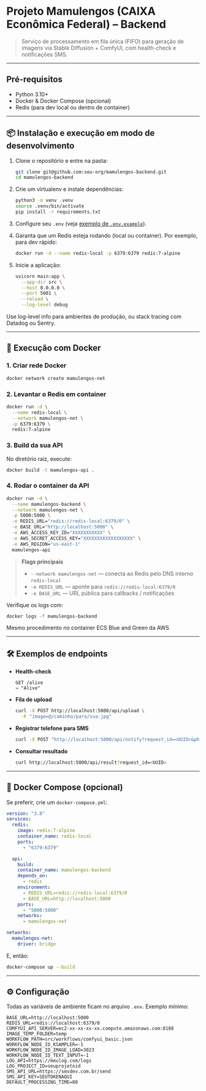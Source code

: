 # Projeto Mamulengos (CAIXA Econômica Federal) – Backend

> Serviço de processamento em fila única (FIFO) para geração de imagens via Stable Diffusion + ComfyUI, com health-check e notificações SMS.

---

## Pré-requisitos

* Python 3.10+
* Docker & Docker Compose (opcional)
* Redis (para dev local ou dentro de container)

---

## 📦 Instalação e execução em modo de desenvolvimento

1. Clone o repositório e entre na pasta:

   ```bash
   git clone git@github.com:seu-org/mamulengos-backend.git
   cd mamulengos-backend
   ```

2. Crie um virtualenv e instale dependências:

   ```bash
   python3 -m venv .venv
   source .venv/bin/activate
   pip install -r requirements.txt
   ```

3. Configure seu `.env` (veja [exemplo de `.env.example`](./.env.example)).

4. Garanta que um Redis esteja rodando (local ou container). Por exemplo, para dev rápido:

   ```bash
   docker run -d --name redis-local -p 6379:6379 redis:7-alpine
   ```

5. Inicie a aplicação:

   ```bash
   uvicorn main:app \
     --app-dir src \
     --host 0.0.0.0 \
     --port 5001 \
     --reload \
     --log-level debug
   ```

  Use log-level info para ambientes de produção, ou stack tracing com Datadog ou Sentry.

---

## 🐳 Execução com Docker

### 1. Criar rede Docker

```bash
docker network create mamulengos-net
```

### 2. Levantar o Redis em container

```bash
docker run -d \
  --name redis-local \
  --network mamulengos-net \
  -p 6379:6379 \
  redis:7-alpine
```

### 3. Build da sua API

No diretório raiz, execute:

```bash
docker build -t mamulengos-api .
```

### 4. Rodar o container da API

```bash
docker run -d \
  --name mamulengos-backend \
  --network mamulengos-net \
  -p 5000:5000 \
  -e REDIS_URL="redis://redis-local:6379/0" \
  -e BASE_URL="http://localhost:5000" \
  -e AWS_ACCESS_KEY_ID="XXXXXXXXXXX" \
  -e AWS_SECRET_ACCESS_KEY="XXXXXXXXXXXXXXXXXX" \
  -e AWS_REGION="us-east-1"
  mamulengos-api
```

> **Flags principais**
>
> * `--network mamulengos-net` — conecta ao Redis pelo DNS interno `redis-local`
> * `-e REDIS_URL` — aponte para `redis://redis-local:6379/0`
> * `-e BASE_URL` — URL pública para callbacks / notificações

Verifique os logs com:

```bash
docker logs -f mamulengos-backend
```

Mesmo procedimento no container ECS Blue and Green da AWS

---

## 🛠 Exemplos de endpoints

* **Health-check**

  ```
  GET /alive
  → "Alive"
  ```

* **Fila de upload**

  ```bash
  curl -X POST http://localhost:5000/api/upload \
    -F "image=@/caminho/para/sua.jpg"
  ```

* **Registrar telefone para SMS**

  ```bash
  curl -X POST "http://localhost:5000/api/notify?request_id=<UUID>&phone=+5511999999999"
  ```

* **Consultar resultado**

  ```bash
  curl http://localhost:5000/api/result?request_id=<UUID>
  ```

---

## 🚀 Docker Compose (opcional)

Se preferir, crie um `docker-compose.yml`:

```yaml
version: "3.8"
services:
  redis:
    image: redis:7-alpine
    container_name: redis-local
    ports:
      - "6379:6379"

  api:
    build: .
    container_name: mamulengos-backend
    depends_on:
      - redis
    environment:
      - REDIS_URL=redis://redis-local:6379/0
      - BASE_URL=http://localhost:5000
    ports:
      - "5000:5000"
    networks:
      - mamulengos-net

networks:
  mamulengos-net:
    driver: bridge
```

E, então:

```bash
docker-compose up --build
```

---

## ⚙️ Configuração

Todas as variáveis de ambiente ficam no arquivo `.env`. Exemplo mínimo:

```dotenv
BASE_URL=http://localhost:5000
REDIS_URL=redis://localhost:6379/0
COMFYUI_API_SERVER=ec2-xx-xx-xx-xx.compute.amazonaws.com:8188
IMAGE_TEMP_FOLDER=temp
WORKFLOW_PATH=src/workflows/comfyui_basic.json
WORKFLOW_NODE_ID_KSAMPLER=-1
WORKFLOW_NODE_ID_IMAGE_LOAD=3023
WORKFLOW_NODE_ID_TEXT_INPUT=-1
LOG_API=https://meulog.com/logs
LOG_PROJECT_ID=seuprojetoid
SMS_API_URL=https://smsdev.com.br/send
SMS_API_KEY=SEUTOKENAQUI
DEFAULT_PROCESSING_TIME=80
```

